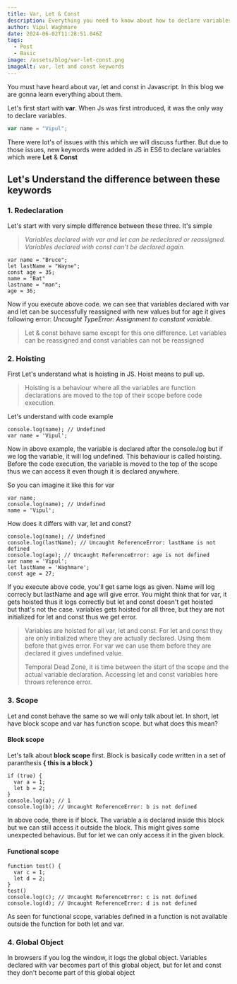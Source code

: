 ```yaml
---
title: Var, Let & Const
description: Everything you need to know about how to declare variables in JS.
author: Vipul Waghmare
date: 2024-06-02T11:28:51.046Z
tags:
  - Post
  - Basic
image: /assets/blog/var-let-const.png
imageAlt: var, let and const keywords
---
```


You must have heard about var, let and const in Javascript. In this blog we are gonna learn everything about them.

Let's first start with **var**. When Js was first introduced, it was the only way to declare variables.

```javascript
var name = "Vipul";
```

There were lot's of issues with this which we will discuss further. But due to those issues, new keywords were added in JS in ES6 to declare variables which were **Let** & **Const**

## Let's Understand the difference between these keywords

### 1. Redeclaration

Let's start with very simple difference between these three. It's simple

> _Variables declared with var and let can be redeclared or reassigned. Variables declared with const can't be declared again._

```
var name = "Bruce";
let lastName = "Wayne";
const age = 35;
name = "Bat"
lastname = "man";
age = 36;
```

Now if you execute above code. we can see that variables declared with var and let can be successfully reassigned with new values but for age it gives following error: *Uncaught TypeError: Assignment to constant variable.*

> Let & const behave same except for this one difference. Let variables can be reassigned and const variables can not be reassigned

### 2. Hoisting

First Let's understand what is hoisting in JS. Hoist means to pull up.

> Hoisting is a behaviour where all the variables are function declarations are moved to the top of their scope before code execution.

Let's understand with code example

```
console.log(name); // Undefined
var name = 'Vipul';
```

Now in above example, the variable is declared after the console.log but if we log the variable, it will log undefined. This behaviour is called hoisting. Before the code execution, the variable is moved to the top of the scope thus we can access it even though it is declared anywhere.

So you can imagine it like this for var

```
var name;
console.log(name); // Undefined
name = 'Vipul';
```

How does it differs with var, let and const?

```
console.log(name); // Undefined
console.log(lastName); // Uncaught ReferenceError: lastName is not defined
console.log(age); // Uncaught ReferenceError: age is not defined
var name = 'Vipul';
let lastName = 'Waghmare';
const age = 27;
```

If you execute above code, you'll get same logs as given. Name will log correcly but lastName and age will give error. You might think that for var, it gets hoisted thus it logs correctly but let and const doesn't get hoisted but that's not the case. variables gets hoisted for all three, but they are not initialized for let and const thus we get error.

> Variables are hoisted for all var, let and const. For let and const they are only initialized where they are actually declared. Using them before that gives error. For var we can use them before they are declared it gives undefined value.
>
> Temporal Dead Zone, it is time between the start of the scope and the actual variable declaration. Accessing let and const variables here throws reference error.

### 3. Scope

Let and const behave the same so we will only talk about let. In short, let have block scope and var has function scope. but what does this mean?

#### Block scope

Let's talk about **block scope** first. Block is basically code written in a set of paranthesis **{ this is a block }**

```
if (true) {
  var a = 1;
  let b = 2;
}
console.log(a); // 1
console.log(b); // Uncaught ReferenceError: b is not defined
```

In above code, there is if block. The variable a is declared inside this block but we can still access it outside the block. This might gives some unexpected behavious. But for let we can only access it in the given block.

#### Functional scope

```
function test() {
  var c = 1;
  let d = 2;
}
test()
console.log(c); // Uncaught ReferenceError: c is not defined
console.log(d); // Uncaught ReferenceError: d is not defined
```

As seen for functional scope, variables defined in a function is not available outside the function for both let and var.

### 4. Global Object

In browsers if you log the window, it logs the global object. Variables declared with var becomes part of this global object, but for let and const they don't become part of this global object
